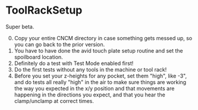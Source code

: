 # ToolRackSetup

Super beta.

0. Copy your entire CNCM directory in case something gets messed up, so you can go back to the prior version.
1. You have to have done the avid touch plate setup routine and set the spoilboard location.
2. Definitely do a test with Test Mode enabled first! 
3. Do the first tests without any tools in the machine or tool rack!
4. Before you set your z-heights for any pocket, set them "high", like -3", and do tests all really "high" in the air to make sure things are working the way you expected in the x/y position and that movements are happening in the directions you expect, and that you hear the clamp/unclamp at correct times.
